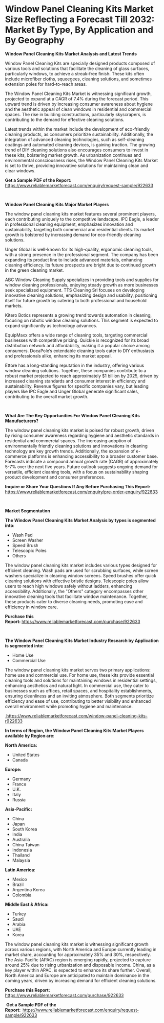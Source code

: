 <p><h1>Window Panel Cleaning Kits Market Size Reflecting a Forecast Till 2032: Market By Type, By Application and By Geography</h1></p><p><strong>Window Panel Cleaning Kits Market Analysis and Latest Trends</strong></p>
<p><p>Window Panel Cleaning Kits are specially designed products composed of various tools and solutions that facilitate the cleaning of glass surfaces, particularly windows, to achieve a streak-free finish. These kits often include microfiber cloths, squeegees, cleaning solutions, and sometimes extension poles for hard-to-reach areas. </p><p>The Window Panel Cleaning Kits Market is witnessing significant growth, projected to expand at a CAGR of 7.4% during the forecast period. This upward trend is driven by increasing consumer awareness about hygiene and the aesthetic appeal of clean windows in residential and commercial spaces. The rise in building constructions, particularly skyscrapers, is contributing to the demand for effective cleaning solutions. </p><p>Latest trends within the market include the development of eco-friendly cleaning products, as consumers prioritize sustainability. Additionally, the integration of advanced cleaning technologies, such as self-cleaning coatings and automated cleaning devices, is gaining traction. The growing trend of DIY cleaning solutions also encourages consumers to invest in these kits, bolstering market growth. As urbanization continues and environmental consciousness rises, the Window Panel Cleaning Kits Market is set to thrive, providing innovative solutions for maintaining clean and clear windows.</p></p>
<p><strong>Get a Sample PDF of the Report:&nbsp;</strong> <a href="https://www.reliablemarketforecast.com/enquiry/request-sample/922633?utm_campaign=2447&utm_medium=2&utm_source=Github&utm_content=ia&utm_term=18042025&utm_id=window-panel-cleaning-kits">https://www.reliablemarketforecast.com/enquiry/request-sample/922633</a></p>
<p>&nbsp;</p>
<p><strong>Window Panel Cleaning Kits Major Market Players</strong></p>
<p><p>The window panel cleaning kits market features several prominent players, each contributing uniquely to the competitive landscape. IPC Eagle, a leader in professional cleaning equipment, emphasizes innovation and sustainability, targeting both commercial and residential clients. Its market growth is bolstered by increasing demand for eco-friendly cleaning solutions. </p><p>Unger Global is well-known for its high-quality, ergonomic cleaning tools, with a strong presence in the professional segment. The company has been expanding its product line to include advanced materials, enhancing cleaning efficiency. Its future prospects are bright due to continued growth in the green cleaning market.</p><p>ABC Window Cleaning Supply specializes in providing tools and supplies for window cleaning professionals, enjoying steady growth as more businesses seek specialized equipment. TTS Cleaning Srl focuses on developing innovative cleaning solutions, emphasizing design and usability, positioning itself for future growth by catering to both professional and household markets.</p><p>Kitero Botics represents a growing trend towards automation in cleaning, focusing on robotic window cleaning solutions. This segment is expected to expand significantly as technology advances. </p><p>EquipMaxx offers a wide range of cleaning tools, targeting commercial businesses with competitive pricing. Quickie is recognized for its broad distribution network and affordability, making it a popular choice among consumers. DocaPole’s extendable cleaning tools cater to DIY enthusiasts and professionals alike, enhancing its market appeal.</p><p>Ettore has a long-standing reputation in the industry, offering various window cleaning solutions. Together, these companies contribute to a robust market projected to reach approximately $1 billion by 2025, driven by increased cleaning standards and consumer interest in efficiency and sustainability. Revenue figures for specific companies vary, but leading players like IPC Eagle and Unger Global generate significant sales, contributing to the overall market growth.</p></p>
<p>&nbsp;</p>
<p><strong>What Are The Key Opportunities For Window Panel Cleaning Kits Manufacturers?</strong></p>
<p><p>The window panel cleaning kits market is poised for robust growth, driven by rising consumer awareness regarding hygiene and aesthetic standards in residential and commercial spaces. The increasing adoption of environmentally friendly cleaning solutions and innovations in cleaning technology are key growth trends. Additionally, the expansion of e-commerce platforms is enhancing accessibility to a broader customer base. Forecasts indicate a compound annual growth rate (CAGR) of approximately 5-7% over the next five years. Future outlook suggests ongoing demand for versatile, efficient cleaning tools, with a focus on sustainability shaping product development and consumer preferences.</p></p>
<p><strong>Inquire or Share Your Questions If Any Before Purchasing This Report:</strong> <a href="https://www.reliablemarketforecast.com/enquiry/pre-order-enquiry/922633?utm_campaign=2447&utm_medium=2&utm_source=Github&utm_content=ia&utm_term=18042025&utm_id=window-panel-cleaning-kits">https://www.reliablemarketforecast.com/enquiry/pre-order-enquiry/922633</a></p>
<p>&nbsp;</p>
<p><strong>Market Segmentation</strong></p>
<p><strong>The Window Panel Cleaning Kits Market Analysis by types is segmented into:</strong></p>
<p><ul><li>Wash Pad</li><li>Screen Washer</li><li>Speed Brush</li><li>Telescopic Poles</li><li>Others</li></ul></p>
<p><p>The window panel cleaning kits market includes various types designed for efficient cleaning. Wash pads are used for scrubbing surfaces, while screen washers specialize in cleaning window screens. Speed brushes offer quick cleaning solutions with effective bristle designs. Telescopic poles allow users to reach high windows safely without ladders, enhancing accessibility. Additionally, the "Others" category encompasses other innovative cleaning tools that facilitate window maintenance. Together, these products cater to diverse cleaning needs, promoting ease and efficiency in window care.</p></p>
<p><strong>Purchase this Report:&nbsp;</strong><a href="https://www.reliablemarketforecast.com/purchase/922633?utm_campaign=2447&utm_medium=2&utm_source=Github&utm_content=ia&utm_term=18042025&utm_id=window-panel-cleaning-kits">https://www.reliablemarketforecast.com/purchase/922633</a></p>
<p>&nbsp;</p>
<p><strong>The Window Panel Cleaning Kits Market Industry Research by Application is segmented into:</strong></p>
<p><ul><li>Home Use</li><li>Commercial Use</li></ul></p>
<p><p>The window panel cleaning kits market serves two primary applications: home use and commercial use. For home use, these kits provide essential cleaning tools and solutions for maintaining windows in residential settings, enhancing aesthetics and natural light. In commercial use, they cater to businesses such as offices, retail spaces, and hospitality establishments, ensuring cleanliness and an inviting atmosphere. Both segments prioritize efficiency and ease of use, contributing to better visibility and enhanced overall environment while promoting hygiene and maintenance.</p></p>
<p><a href="https://www.reliablemarketforecast.com/window-panel-cleaning-kits-r922633?utm_campaign=2447&utm_medium=2&utm_source=Github&utm_content=ia&utm_term=18042025&utm_id=window-panel-cleaning-kits">&nbsp;https://www.reliablemarketforecast.com/window-panel-cleaning-kits-r922633</a></p>
<p><strong>In terms of Region, the Window Panel Cleaning Kits Market Players available by Region are:</strong></p>
<p>
    <p> <strong> North America: </strong>
        <ul>
            <li>United States</li>
            <li>Canada</li>
        </ul>
        </p> 
    <p> <strong> Europe: </strong>
        <ul>
            <li>Germany</li>
            <li>France</li>
            <li>U.K.</li>
            <li>Italy</li>
            <li>Russia</li>
        </ul>
        </p> 
    <p> <strong> Asia-Pacific: </strong>
        <ul>
            <li>China</li>
            <li>Japan</li>
            <li>South Korea</li>
            <li>India</li>
            <li>Australia</li>
            <li>China Taiwan</li>
            <li>Indonesia</li>
            <li>Thailand</li>
            <li>Malaysia</li>
        </ul>
        </p> 
    <p> <strong> Latin America: </strong>
        <ul>
            <li>Mexico</li>
            <li>Brazil</li>
            <li>Argentina Korea</li>
            <li>Colombia</li>
        </ul>
        </p> 
    <p> <strong> Middle East & Africa: </strong>
        <ul>
            <li>Turkey</li>
            <li>Saudi</li>
            <li>Arabia</li>
            <li>UAE</li>
            <li>Korea</li>
        </ul>
    </p>
    </p>
<p><p>The window panel cleaning kits market is witnessing significant growth across various regions, with North America and Europe currently leading in market share, accounting for approximately 35% and 30%, respectively. The Asia-Pacific (APAC) region is emerging rapidly, projected to capture around 25% due to rising urbanization and disposable income. China, as a key player within APAC, is expected to enhance its share further. Overall, North America and Europe are anticipated to maintain dominance in the coming years, driven by increasing demand for efficient cleaning solutions.</p></p>
<p><strong>Purchase this Report: </strong><a href="https://www.reliablemarketforecast.com/purchase/922633?utm_campaign=2447&utm_medium=2&utm_source=Github&utm_content=ia&utm_term=18042025&utm_id=window-panel-cleaning-kits">https://www.reliablemarketforecast.com/purchase/922633</a></p>
<p>&nbsp;<strong>Get a Sample PDF of the Report:&nbsp;&nbsp;</strong><a href="https://www.reliablemarketforecast.com/enquiry/request-sample/922633?utm_campaign=2447&utm_medium=2&utm_source=Github&utm_content=ia&utm_term=18042025&utm_id=window-panel-cleaning-kits">https://www.reliablemarketforecast.com/enquiry/request-sample/922633</a></p>
<p><strong></strong></p>
<p><p></p><p></p><p></p></p>